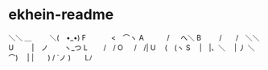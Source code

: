 # ekhein-readme


＼＼ ＿
　　 ＼(　•_•) F
　　　 <　⌒ヽ A
　　　/ 　 へ＼ B
　　 /　　/　＼＼ U
　　 |　ノ　　 ヽ_つ L
　　/　/ O
　 /　/| U
　(　(ヽ S
　|　|、＼
　| 丿 ＼ ⌒)
　| |　　) /
`ノ )　　Lﾉ
